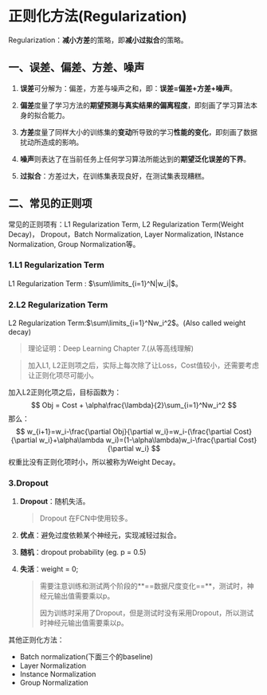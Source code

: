 # 正则化方法(Regularization)

Regularization：**减小方差**的策略，即**减小过拟合**的策略。

## 一、误差、偏差、方差、噪声

1. **误差**可分解为：偏差，方差与噪声之和，即：**误差=偏差+方差+噪声**。

2. **偏差**度量了学习方法的**期望预测与真实结果的偏离程度**，即刻画了学习算法本身的拟合能力。

3. **方差**度量了同样大小的训练集的**变动**所导致的学习**性能的变化**，即刻画了数据扰动所造成的影响。

4. **噪声**则表达了在当前任务上任何学习算法所能达到的**期望泛化误差的下界**。
5. **过拟合**：方差过大，在训练集表现良好，在测试集表现糟糕。



## 二、常见的正则项

常见的正则项有：L1 Regularization Term, L2 Regularization Term(Weight Decay)， Dropout，Batch Normalization, Layer Normalization, INstance Normalization, Group Normalization等。

### 1.L1 Regularization Term

L1 Regularization Term : $\sum\limits_{i=1}^N|w_i|$。

### 2.L2 Regularization Term

L2 Regularization Term:$\sum\limits_{i=1}^Nw_i^2$。(Also called weight decay)

> 理论证明：Deep Learning Chapter 7.(从等高线理解)

> 加入L1, L2正则项之后，实际上每次除了让Loss，Cost值较小，还需要考虑让正则化项尽可能小。

加入L2正则化项之后，目标函数为：
$$
Obj = Cost + \alpha\frac{\lambda}{2}\sum_{i=1}^Nw_i^2
$$
那么：
$$
w_{i+1}=w_i-\frac{\partial Obj}{\partial w_i}=w_i-(\frac{\partial Cost}{\partial w_i}+\alpha\lambda w_i)=(1-\alpha\lambda)w_i-\frac{\partial Cost}{\partial w_i}
$$
权重比没有正则化项时小，所以被称为Weight Decay。

### 3.Dropout

1. **Dropout**：随机失活。

   > Dropout 在FCN中使用较多。

2. **优点**：避免过度依赖某个神经元，实现减轻过拟合。

3. **随机**：dropout probability (eg. p = 0.5)

4. **失活**：weight = 0;

   > 需要注意训练和测试两个阶段的**==数据尺度变化==**，测试时，神经元输出值需要乘以p。
   >
   > 因为训练时采用了Dropout，但是测试时没有采用Dropout，所以测试时神经元输出值需要乘以p。

其他正则化方法：

+ Batch normalization(下面三个的baseline)
+ Layer Normalization
+ Instance Normalization
+ Group Normalization

